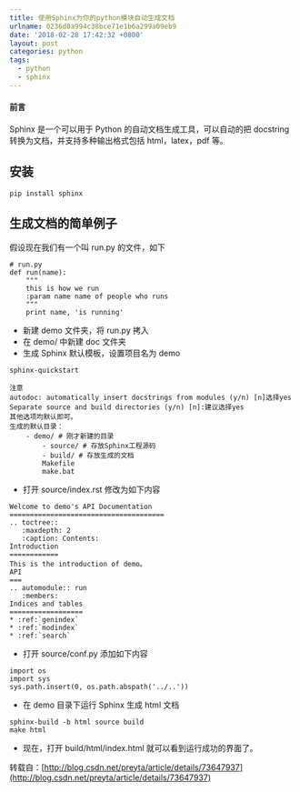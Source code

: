 ```yaml
---
title: 使用Sphinx为你的python模块自动生成文档
urlname: 0236d0a994c38bce71e1b6a299a09eb9
date: '2018-02-28 17:42:32 +0800'
layout: post
categories: python
tags:
  - python
  - sphinx
---
```


#### 前言

Sphinx 是一个可以用于 Python 的自动文档生成工具，可以自动的把 docstring 转换为文档，并支持多种输出格式包括 html，latex，pdf 等。

## 安装

```
pip install sphinx
```

## 生成文档的简单例子

假设现在我们有一个叫 run.py 的文件，如下

```
# run.py
def run(name):
    """
    this is how we run
    :param name name of people who runs
    """
    print name, 'is running'
```

- 新建 demo 文件夹，将 run.py 拷入
- 在 demo/ 中新建 doc 文件夹
- 生成 Sphinx 默认模板，设置项目名为 demo

```
sphinx-quickstart
```

```
注意
autodoc: automatically insert docstrings from modules (y/n) [n]选择yes
Separate source and build directories (y/n) [n]:建议选择yes
其他选项均默认即可。
生成的默认目录：
	- demo/ # 刚才新建的目录
	    - source/ # 存放Sphinx工程源码
	    - build/ # 存放生成的文档
	    Makefile
	    make.bat
```

- 打开 source/index.rst 修改为如下内容

```
Welcome to demo's API Documentation
======================================
.. toctree::
   :maxdepth: 2
   :caption: Contents:
Introduction
============
This is the introduction of demo。
API
===
.. automodule:: run
   :members:
Indices and tables
==================
* :ref:`genindex`
* :ref:`modindex`
* :ref:`search`
```

- 打开 source/conf.py 添加如下内容

```
import os
import sys
sys.path.insert(0, os.path.abspath('../..'))
```

- 在 demo 目录下运行 Sphinx 生成 html 文档

```
sphinx-build -b html source build
make html
```

- 现在，打开 build/html/index.html 就可以看到运行成功的界面了。

转载自：[http://blog.csdn.net/preyta/article/details/73647937](http://blog.csdn.net/preyta/article/details/73647937)
